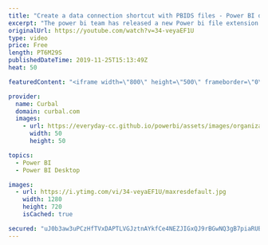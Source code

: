 ```yaml
---
title: "Create a data connection shortcut with PBIDS files - Power BI desktop update October 2019"
excerpt: "The power bi team has released a new Power bi file extension called PBIDS (power bi direct source), that allows you to configure a file with all the connection details of a data source. Here is how you configure it and my thoughts on it.  Here you can download all the pbix files: https://curbal.com/donwload-center"
originalUrl: https://youtube.com/watch?v=34-veyaEF1U
type: video
price: Free
length: PT6M29S
publishedDateTime: 2019-11-25T15:13:49Z
heat: 50

featuredContent: "<iframe width=\"800\" height=\"500\" frameborder=\"0\" src=\"https://www.youtube.com/embed/34-veyaEF1U\" allow=\"accelerometer; autoplay; encrypted-media; gyroscope; picture-in-picture\" allowfullscreen></iframe>"

provider:
  name: Curbal
  domain: curbal.com
  images:
    - url: https://everyday-cc.github.io/powerbi/assets/images/organizations/curbal.com-50x50.jpg
      width: 50
      height: 50

topics:
  - Power BI
  - Power BI Desktop

images:
  - url: https://i.ytimg.com/vi/34-veyaEF1U/maxresdefault.jpg
    width: 1280
    height: 720
    isCached: true

secured: "uJ0b3aw3uPCzHfTVxDAPTLVGJztnAYkfCe4NEZJIGxQJ9rBGwNQ3gB7piaRUBwK9miJX0m4GApfLcAbPcV3lIrps4CwsoBa3Z5UjIEsvsxhe9SBssd4lLQWyYUohRxRQDkWxLqaXAQiCltfh8n+TQqUF0DloS23vjrt+/tOeV55WHiITVjQdeRl5qe+gaCxkwG1vdFWOJ4CooDHZDRTWm4OlqfwmO6UxP3YvnG6m56pDTEY/XHFfTHVc6NAF4O9YucHZKD/BuuOywADNJhM1UO025EBvPdH8tr3TRQA500tml9XHxuhgnVEIGq2/DD31s1ggnP5SAF0Ty7VwkhdsKvpZsyxO1bbNdsN9jE5ONL4nGBWHrskTx1aaFOK/CwQNJUukNjdNKQ/IW+/0WWGJtTk5gTTDEe8IsiWPL0xeiAw=;VMO0eJX8DaVj2QBEv7lnrw=="
---
```


